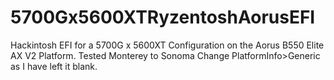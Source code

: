 # 5700Gx5600XTRyzentoshAorusEFI
Hackintosh EFI for a 5700G x 5600XT Configuration on the Aorus B550 Elite AX V2 Platform. 
Tested Monterey to Sonoma
Change PlatformInfo>Generic as I have left it blank.

